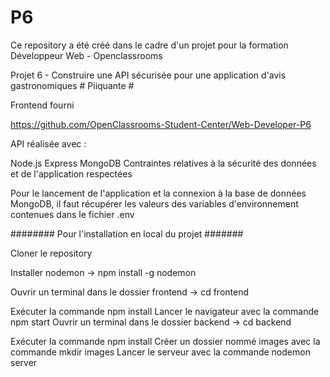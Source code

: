 # P6

Ce repository a été créé dans le cadre d'un projet pour la formation Développeur Web - Openclassrooms

Projet 6 - Construire une API sécurisée pour une application d'avis gastronomiques # Piiquante #

Frontend fourni

https://github.com/OpenClassrooms-Student-Center/Web-Developer-P6

API réalisée avec :

Node.js
Express
MongoDB
Contraintes relatives à la sécurité des données et de l'application respectées

Pour le lancement de l'application et la connexion à la base de données MongoDB, il faut récupérer les valeurs des variables d'environnement contenues dans le fichier .env

######## Pour l'installation en local du projet #######

Cloner le repository

Installer nodemon -> npm install -g nodemon

Ouvrir un terminal dans le dossier frontend -> cd frontend

Exécuter la commande npm install
Lancer le navigateur avec la commande npm start
Ouvrir un terminal dans le dossier backend -> cd backend

Exécuter la commande npm install
Créer un dossier nommé images avec la commande mkdir images
Lancer le serveur avec la commande nodemon server
